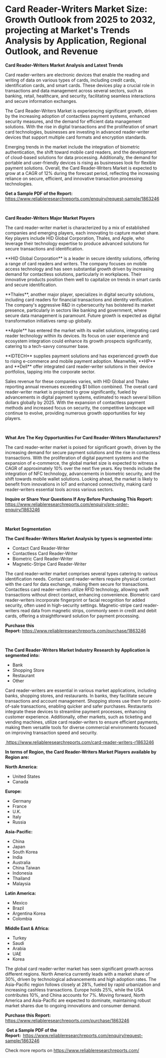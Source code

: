 <p><h1>Card Reader-Writers Market Size: Growth Outlook from 2025 to 2032, projecting at Market's Trends Analysis by Application, Regional Outlook, and Revenue</h1></p><p><strong>Card Reader-Writers Market Analysis and Latest Trends</strong></p>
<p><p>Card reader-writers are electronic devices that enable the reading and writing of data on various types of cards, including credit cards, identification cards, and smart cards. These devices play a crucial role in transactions and data management across several sectors, such as banking, retail, healthcare, and security, facilitating seamless interactions and secure information exchanges.</p><p>The Card Reader-Writers Market is experiencing significant growth, driven by the increasing adoption of contactless payment systems, enhanced security measures, and the demand for efficient data management solutions. With the rise in digital transactions and the proliferation of smart card technologies, businesses are investing in advanced reader-writer devices that support multiple card formats and encryption standards. </p><p>Emerging trends in the market include the integration of biometric authentication, the shift toward mobile card readers, and the development of cloud-based solutions for data processing. Additionally, the demand for portable and user-friendly devices is rising as businesses look for flexible payment solutions. Overall, the Card Reader-Writers Market is expected to grow at a CAGR of 12% during the forecast period, reflecting the increasing reliance on secure, efficient, and innovative transaction processing technologies.</p></p>
<p><strong>Get a Sample PDF of the Report:&nbsp;</strong> <a href="https://www.reliableresearchreports.com/enquiry/request-sample/1863246?utm_campaign=3060&utm_medium=2&utm_source=Github&utm_content=ia&utm_term=07042025&utm_id=card-reader-writers">https://www.reliableresearchreports.com/enquiry/request-sample/1863246</a></p>
<p>&nbsp;</p>
<p><strong>Card Reader-Writers Major Market Players</strong></p>
<p><p>The card reader-writer market is characterized by a mix of established companies and emerging players, each innovating to capture market share. Key players include HID Global Corporation, Thales, and Apple, who leverage their technology expertise to produce advanced solutions for secure transactions and identification.</p><p>**HID Global Corporation** is a leader in secure identity solutions, offering a range of card readers and writers. The company focuses on mobile access technology and has seen substantial growth driven by increasing demand for contactless solutions, particularly in workplaces. Their innovative products position them well to capitalize on trends in smart cards and secure identification.</p><p>**Thales**, another major player, specializes in digital security solutions, including card readers for financial transactions and identity verification. The company's aggressive R&D in cybersecurity has bolstered its market presence, particularly in sectors like banking and government, where secure data management is paramount. Future growth is expected as digital transformation initiatives ramp up globally.</p><p>**Apple** has entered the market with its wallet solutions, integrating card reader technology within its devices. Its focus on user experience and ecosystem integration could enhance its growth prospects significantly, catering to a tech-savvy consumer base.</p><p>**IDTECH** supplies payment solutions and has experienced growth due to rising e-commerce and mobile payment adoption. Meanwhile, **HP** and **Dell** offer integrated card reader-writer solutions in their device portfolios, tapping into the corporate sector.</p><p>Sales revenue for these companies varies, with HID Global and Thales reporting annual revenues exceeding $1 billion combined. The overall card reader-writer market is projected to grow significantly, fueled by advancements in digital payment systems, estimated to reach several billion dollars globally by 2025. With the expansion of contactless payment methods and increased focus on security, the competitive landscape will continue to evolve, providing numerous growth opportunities for key players.</p></p>
<p>&nbsp;</p>
<p><strong>What Are The Key Opportunities For Card Reader-Writers Manufacturers?</strong></p>
<p><p>The card reader-writer market is poised for significant growth, driven by the increasing demand for secure payment solutions and the rise in contactless transactions. With the proliferation of digital payment systems and the expansion of e-commerce, the global market size is expected to witness a CAGR of approximately 10% over the next five years. Key trends include the integration of NFC technology, advancements in biometric security, and the shift towards mobile wallet solutions. Looking ahead, the market is likely to benefit from innovations in IoT and enhanced connectivity, making card reader-writers essential tools across various sectors.</p></p>
<p><strong>Inquire or Share Your Questions If Any Before Purchasing This Report:</strong> <a href="https://www.reliableresearchreports.com/enquiry/pre-order-enquiry/1863246?utm_campaign=3060&utm_medium=2&utm_source=Github&utm_content=ia&utm_term=07042025&utm_id=card-reader-writers">https://www.reliableresearchreports.com/enquiry/pre-order-enquiry/1863246</a></p>
<p>&nbsp;</p>
<p><strong>Market Segmentation</strong></p>
<p><strong>The Card Reader-Writers Market Analysis by types is segmented into:</strong></p>
<p><ul><li>Contact Card Reader-Writer</li><li>Contactless Card Reader-Writer</li><li>Biometric Card Reader-Writer</li><li>Magnetic-Stripe Card Reader-Writer</li></ul></p>
<p><p>The card reader-writer market comprises several types catering to various identification needs. Contact card reader-writers require physical contact with the card for data exchange, making them secure for transactions. Contactless card reader-writers utilize RFID technology, allowing swift transactions without direct contact, enhancing convenience. Biometric card reader-writers incorporate fingerprint or facial recognition for added security, often used in high-security settings. Magnetic-stripe card reader-writers read data from magnetic strips, commonly seen in credit and debit cards, offering a straightforward solution for payment processing.</p></p>
<p><strong>Purchase this Report:&nbsp;</strong><a href="https://www.reliableresearchreports.com/purchase/1863246?utm_campaign=3060&utm_medium=2&utm_source=Github&utm_content=ia&utm_term=07042025&utm_id=card-reader-writers">https://www.reliableresearchreports.com/purchase/1863246</a></p>
<p>&nbsp;</p>
<p><strong>The Card Reader-Writers Market Industry Research by Application is segmented into:</strong></p>
<p><ul><li>Bank</li><li>Shopping Store</li><li>Restaurant</li><li>Other</li></ul></p>
<p><p>Card reader-writers are essential in various market applications, including banks, shopping stores, and restaurants. In banks, they facilitate secure transactions and account management. Shopping stores use them for point-of-sale transactions, enabling quicker and safer purchases. Restaurants integrate these devices to streamline payment processes, enhancing customer experience. Additionally, other markets, such as ticketing and vending machines, utilize card reader-writers to ensure efficient payments, making them versatile tools for diverse commercial environments focused on improving transaction speed and security.</p></p>
<p><a href="https://www.reliableresearchreports.com/card-reader-writers-r1863246?utm_campaign=3060&utm_medium=2&utm_source=Github&utm_content=ia&utm_term=07042025&utm_id=card-reader-writers">&nbsp;https://www.reliableresearchreports.com/card-reader-writers-r1863246</a></p>
<p><strong>In terms of Region, the Card Reader-Writers Market Players available by Region are:</strong></p>
<p>
    <p> <strong> North America: </strong>
        <ul>
            <li>United States</li>
            <li>Canada</li>
        </ul>
        </p> 
    <p> <strong> Europe: </strong>
        <ul>
            <li>Germany</li>
            <li>France</li>
            <li>U.K.</li>
            <li>Italy</li>
            <li>Russia</li>
        </ul>
        </p> 
    <p> <strong> Asia-Pacific: </strong>
        <ul>
            <li>China</li>
            <li>Japan</li>
            <li>South Korea</li>
            <li>India</li>
            <li>Australia</li>
            <li>China Taiwan</li>
            <li>Indonesia</li>
            <li>Thailand</li>
            <li>Malaysia</li>
        </ul>
        </p> 
    <p> <strong> Latin America: </strong>
        <ul>
            <li>Mexico</li>
            <li>Brazil</li>
            <li>Argentina Korea</li>
            <li>Colombia</li>
        </ul>
        </p> 
    <p> <strong> Middle East & Africa: </strong>
        <ul>
            <li>Turkey</li>
            <li>Saudi</li>
            <li>Arabia</li>
            <li>UAE</li>
            <li>Korea</li>
        </ul>
    </p>
    </p>
<p><p>The global card reader-writer market has seen significant growth across different regions. North America currently leads with a market share of 30%, driven by technological advancements and high adoption rates. The Asia-Pacific region follows closely at 28%, fueled by rapid urbanization and increasing cashless transactions. Europe holds 25%, while the USA contributes 10%, and China accounts for 7%. Moving forward, North America and Asia-Pacific are expected to dominate, maintaining robust market shares due to ongoing innovations and consumer demand.</p></p>
<p><strong>Purchase this Report: </strong><a href="https://www.reliableresearchreports.com/purchase/1863246?utm_campaign=3060&utm_medium=2&utm_source=Github&utm_content=ia&utm_term=07042025&utm_id=card-reader-writers">https://www.reliableresearchreports.com/purchase/1863246</a></p>
<p>&nbsp;<strong>Get a Sample PDF of the Report:&nbsp;&nbsp;</strong><a href="https://www.reliableresearchreports.com/enquiry/request-sample/1863246?utm_campaign=3060&utm_medium=2&utm_source=Github&utm_content=ia&utm_term=07042025&utm_id=card-reader-writers">https://www.reliableresearchreports.com/enquiry/request-sample/1863246</a></p>
<p><strong></strong></p>
<p>Check more reports on <a href="https://www.reliableresearchreports.com/?utm_campaign=3060&utm_medium=2&utm_source=Github&utm_content=ia&utm_term=07042025&utm_id=card-reader-writers">https://www.reliableresearchreports.com/</a></p>